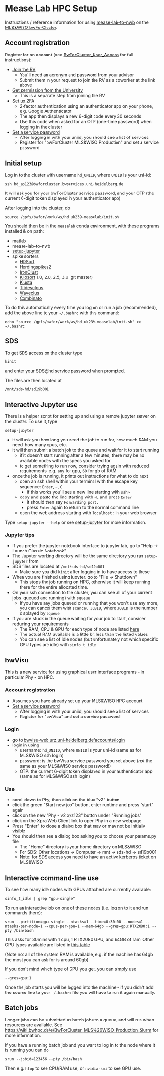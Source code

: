 # Mease Lab HPC Setup

Instructions / reference information for using [mease-lab-to-nwb](https://github.com/ssciwr/mease-lab-to-nwb) on the [MLS&WISO bwForCluster](https://wiki.bwhpc.de/e/Category:BwForCluster_MLS%26WISO_Production).

## Account registration

Register for an account (see [BwForCluster_User_Access](https://wiki.bwhpc.de/e/BwForCluster_User_Access) for full instructions):

- [Join the RV](https://www.bwhpc-c5.de/en/ZAS/bwforcluster_collaboration.php)
  - You'll need an acronym and password from your advisor
  - Submit them in your request to join the RV as a coworker at the link above
- [Get permission from the University](https://bwforcluster.urz.uni-heidelberg.de/)
  - This is a separate step from joining the RV
- [Set up 2FA](https://bwservices.uni-heidelberg.de/user/twofa.xhtml)
  - 2-factor authentication using an authenticator app on your phone, e.g. Google Authenticator
  - The app then displays a new 6-digit code every 30 seconds
  - Use this code when asked for an OTP (one-time password) when logging in the cluster
- [Set a service password](https://bwservices.uni-heidelberg.de/)
  - After logging in with your uniid, you should see a list of services
  - Register for "bwForCluster MLS&WISO Production" and set a service password

## Initial setup

Log in to the cluster with username `hd_UNIID`, where `UNIID` is your uni-id:

```
ssh hd_ab123@bwforcluster.bwservices.uni-heidelberg.de
```

It will ask you for your bwForCluster service password, and your OTP (the current 6-digit token displayed in your authenticator app)

After logging into the cluster, do

```
source /gpfs/bwfor/work/ws/hd_uk239-measelab/init.sh
```

You should then be in the `measelab` conda environment, with these programs installed & on path:

- matlab
- [mease-lab-to-nwb](https://github.com/ssciwr/mease-lab-to-nwb)
- [setup-jupyter](https://github.com/ssciwr/mease-hpc-setup/setup-jupyter)
- spike sorters
  - [HDSort](https://git.bsse.ethz.ch/hima_public/HDsort)
  - [Herdingspikes2](https://github.com/mhhennig/hs2)
  - [IronClust](https://github.com/jamesjun/ironclust)
  - [Kilosort](https://github.com/MouseLand/Kilosort) 1.0, 2.0, 2.5, 3.0 (git master)
  - [Klusta](https://github.com/kwikteam/klusta)
  - [Tridesclous](https://tridesclous.readthedocs.io/)
  - [Waveclus](https://github.com/csn-le/wave_clus)
  - [Combinato](https://github.com/jniediek/combinato)

To do this automatically every time you log on or run a job (recommended), add the above line to your `~/.bashrc` with this command:

```
echo "source /gpfs/bwfor/work/ws/hd_uk239-measelab/init.sh" >> ~/.bashrc
```

## SDS

To get SDS access on the cluster type

```
kinit
```

and enter your SDS@hd service password when prompted.

The files are then located at

```
/mnt/sds-hd/sd19b001
```

## Interactive Jupyter use

There is a helper script for setting up and using a remote jupyter server on the cluster.
To use it, type

```
setup-jupyter
```

- it will ask you how long you need the job to run for, how much RAM you need, how many cpus, etc.
- it will then submit a batch job to the queue and wait for it to start running
  - if it doesn't start running after a few minutes, there may be no available nodes with the specs you asked for
  - to get something to run now, consider trying again with reduced requirements, e.g. `any` for gpu, `60` for gb of RAM
- once the job is running, it prints out instructions for what to do next
  - open an ssh shell within your terminal with the escape key sequence: `Enter`, `~`, `C`
    - if this works you'll see a new line starting with `ssh>`
  - copy and paste the line starting with `-L` and press `Enter`
    - it should then say `Forwarding port.`
    - press `Enter` again to return to the normal command line
  - open the web address starting with `localhost:` in your web browser

Type `setup-jupyter --help` or see [setup-jupyter](https://github.com/ssciwr/mease-hpc-setup/tree/main/setup-jupyter) for more information.

### Jupyter tips

- If you prefer the jupyter notebook interface to jupyter lab, go to "Help -> Launch Classic Notebook"
- The Jupyter working directory will be the same directory you ran `setup-jupyter` from
- SDS files are located at `/mnt/sds-hd/sd19b001`
  - Make sure you did `kinit` after logging in to have access to these
- When you are finished using jupyter, go to "File -> Shutdown"
  - This stops the job running on HPC, otherwise it will keep running there for the entire allocated time.
- On your ssh connection to the cluster, you can see all of your current jobs (queued and running) with `squeue`
  - If you have any jobs queued or running that you won't use any more, you can cancel them with `scancel JOBID`, where `JOBID` is the number displayed by `squeue`
- If you are stuck in the queue waiting for your job to start, consider reducing your requirements
  - The RAM, CPU & GPU for each type of node are listed [here](https://wiki.bwhpc.de/e/BwForCluster_MLS%26WISO_Production_Hardware#CPU_Nodes)
  - The actual RAM available is a little bit less than the listed values
  - You can see a list of idle nodes (but unfortunately not which specific GPU types are idle) with `sinfo_t_idle`

## bwVisu

This is a new service for using graphical user interface programs - in particular Phy - on HPC.

### Account registration

- Assumes you have already set up your MLS&WISO HPC account
- [Set a service password](https://bwservices.uni-heidelberg.de/)
  - After logging in with your uniid, you should see a list of services
  - Register for "bwVisu" and set a service password

### Login

- go to [bwvisu-web.urz.uni-heidelberg.de/accounts/login](https://bwvisu-web.urz.uni-heidelberg.de/accounts/login)
- login in using
  - username: `hd_UNIID`, where `UNIID` is your uni-id (same as for MLS&WISO ssh login)
  - password: is the bwVisu service password you set above (*not* the same as your MLS&WISO service password!)
  - OTP: the current 6-digit token displayed in your authenticator app (same as for MLS&WISO ssh login)

### Use

- scroll down to Phy, then click on the blue "v2" button
- click the green "Start new job" button, enter runtime and press "start" again
- click on the new "Phy - v2 xyz123" button under "Running jobs"
- click on the Xpra Web Client link to open Phy in a new webpage
- Press "Enter" to close a dialog box that may or may not be initially visible
- You should then see a dialog box asking you to choose your params.py file
  - The "Home" directory is your home directory on MLS&WISO
  - For SDS: Other locations -> Computer -> mnt -> sds-hd -> sd19b001
  - Note: for SDS access you need to have an active kerberos ticket on MLS&WISO

## Interactive command-line use

To see how many idle nodes with GPUs attached are currently available:

```
sinfo_t_idle | grep "gpu-single"
```

To run an interactive job on one of these nodes (i.e. log on to it and run commands there):

```
srun --partition=gpu-single --ntasks=1 --time=0:30:00 --nodes=1 --ntasks-per-node=1 --cpus-per-gpu=1 --mem=64gb --gres=gpu:RTX2080:1 --pty /bin/bash
```

This asks for 30mins with 1 cpu, 1 RTX2080 GPU, and 64GB of ram.
Other GPU types available are listed in [this table](https://wiki.bwhpc.de/e/BwForCluster_MLS%26WISO_Production_Hardware#Coprocessor_Nodes)

(Note not all of the system RAM is available, e.g. if the machine has 64gb the most you can ask for is around 60gb)

If you don't mind which type of GPU you get, you can simply use

```
--gres=gpu:1
```

Once the job starts you will be logged into the machine - if you didn't add
the source line to your `~/.bashrc` file you will have to run it again manually.

## Batch jobs

Longer jobs can be submitted as batch jobs to a queue, and will run when resources are available.
See https://wiki.bwhpc.de/e/BwForCluster_MLS%26WISO_Production_Slurm for more information.

If you have a running batch job and you want to log in to the node where it is running you can do
```
srun --jobid=123456 --pty /bin/bash
```
Then e.g. `htop` to see CPU/RAM use, or `nvidia-smi` to see GPU use.
